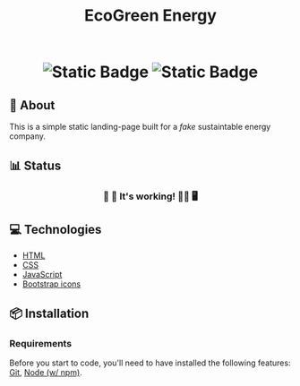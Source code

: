 <h1 align="center">EcoGreen Energy<h1/><p align=""><a href="#"><img/></a></p>

<p align="center">
<img alt="Static Badge" src="https://img.shields.io/badge/node-v18.13.0-green">
<img alt="Static Badge" src="https://img.shields.io/badge/npm-v8.19.0-green">
</p>

## 🔖 About

This is a simple static landing-page built for a _fake_ sustaintable energy company.

## 📊 Status

<h3 align="center"> 
	🚧 🚨 It's working! 🧑‍💻 🖥️
</h3>

## 💻 Technologies

- [HTML](https://developer.mozilla.org/en-US/docs/Web/html)
- [CSS](https://developer.mozilla.org/en-US/docs/Web/css)
- [JavaScript](https://developer.mozilla.org/en-US/docs/Web/javascript)
- [Bootstrap icons](https://icons.getbootstrap.com/)

## 📦 Installation

### Requirements

Before you start to code, you'll need to have installed the following
features: [Git](https://git-scm.com), [Node (w/ npm)](https://nodejs.org).
<br>
